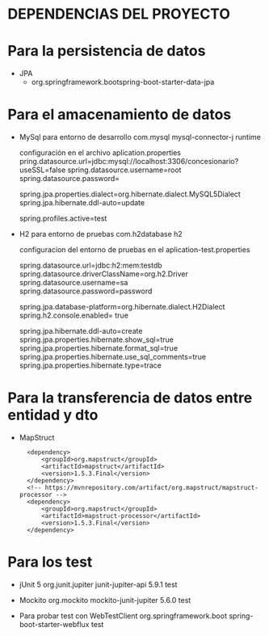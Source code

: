 # DEPENDENCIAS DEL PROYECTO

# Para la persistencia de datos
* JPA
  * <dependency><groupId>org.springframework.boot</groupId><artifactId>spring-boot-starter-data-jpa</artifactId></dependency>
 

# Para el amacenamiento de datos 
* MySql para entorno de desarrollo
  <dependency>
			<groupId>com.mysql</groupId>
			<artifactId>mysql-connector-j</artifactId>
			<scope>runtime</scope>
		</dependency>
  
  configuración en el archivo aplication.properties
  pring.datasource.url=jdbc:mysql://localhost:3306/concesionario?useSSL=false
  spring.datasource.username=root
  spring.datasource.password=

  spring.jpa.properties.dialect=org.hibernate.dialect.MySQL5Dialect
  spring.jpa.hibernate.ddl-auto=update

  spring.profiles.active=test
  
* H2 para entorno de pruebas
  <dependency>
			<groupId>com.h2database</groupId>
			<artifactId>h2</artifactId>
		</dependency>
  
  configuracion del entorno de pruebas en el aplication-test.properties
  
  spring.datasource.url=jdbc:h2:mem:testdb
  spring.datasource.driverClassName=org.h2.Driver
  spring.datasource.username=sa
  spring.datasource.password=password

  spring.jpa.database-platform=org.hibernate.dialect.H2Dialect
  spring.h2.console.enabled= true

  spring.jpa.hibernate.ddl-auto=create
  spring.jpa.properties.hibernate.show_sql=true
  spring.jpa.properties.hibernate.format_sql=true
  spring.jpa.properties.hibernate.use_sql_comments=true
  spring.jpa.properties.hibernate.type=trace

# Para la transferencia de datos entre entidad y dto
* MapStruct
   <!-- https://mvnrepository.com/artifact/org.mapstruct/mapstruct -->
        <dependency>
            <groupId>org.mapstruct</groupId>
            <artifactId>mapstruct</artifactId>
            <version>1.5.3.Final</version>
        </dependency>
        <!-- https://mvnrepository.com/artifact/org.mapstruct/mapstruct-processor -->
        <dependency>
            <groupId>org.mapstruct</groupId>
            <artifactId>mapstruct-processor</artifactId>
            <version>1.5.3.Final</version>
        </dependency>

# Para los test
* jUnit 5
   <dependency>
			<groupId>org.junit.jupiter</groupId>
			<artifactId>junit-jupiter-api</artifactId>
			<version>5.9.1</version>
			<scope>test</scope>
		</dependency>

* Mockito
   <dependency>
			<groupId>org.mockito</groupId>
			<artifactId>mockito-junit-jupiter</artifactId>
			<version>5.6.0</version>
			<scope>test</scope>
		</dependency>
  
* Para probar test con WebTestClient
  <dependency>
			<groupId>org.springframework.boot</groupId>
			<artifactId>spring-boot-starter-webflux</artifactId>
			<scope>test</scope>
		</dependency>
